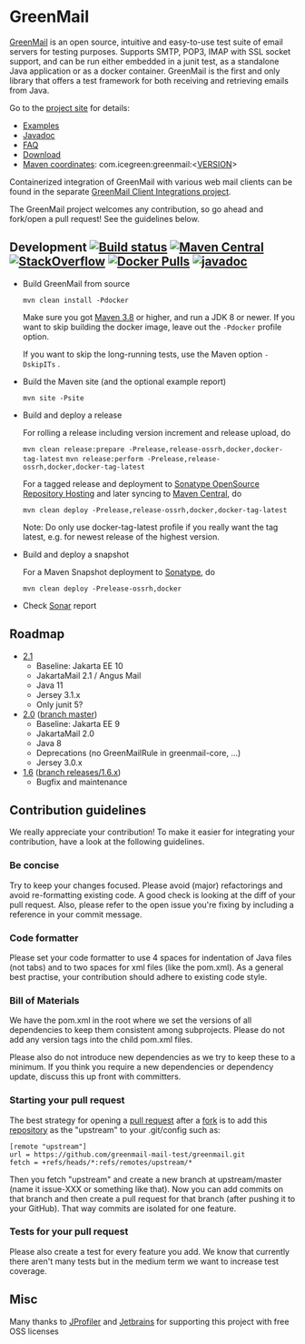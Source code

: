 GreenMail
=========

[GreenMail][greenmail_project_site] is an open source, intuitive and easy-to-use test suite of email servers for testing purposes. 
Supports SMTP, POP3, IMAP with SSL socket support, and can be run either embedded in a junit test, as a standalone Java application or as a docker container.
GreenMail is the first and only library that offers a test framework for both receiving and retrieving emails from Java.

Go to the [project site][greenmail_project_site] for details:

* [Examples][greenmail_examples]
* [Javadoc][greenmail_javadoc]
* [FAQ][greenmail_faq]
* [Download][greenmail_download]
* [Maven coordinates][maven_repository_com]: com.icegreen:greenmail:\<[VERSION](https://github.com/greenmail-mail-test/greenmail/releases/)\>

Containerized integration of GreenMail with various web mail clients can be found in the
separate [GreenMail Client Integrations project](https://github.com/greenmail-mail-test/greenmail-client-integrations).

The GreenMail project welcomes any contribution, so go ahead and fork/open a pull request! See the guidelines below.

Development [![Build status](https://circleci.com/gh/greenmail-mail-test/greenmail/tree/master.svg?style=shield)](https://app.circleci.com/pipelines/github/greenmail-mail-test) [![Maven Central](https://img.shields.io/maven-central/v/com.icegreen/greenmail.svg)](http://search.maven.org/#search%7Cga%7C1%7Cg%3A%22com.icegreen%22%20AND%20a%3A%22greenmail%22) [![StackOverflow](http://img.shields.io/badge/stackoverflow-greenmail-green.svg)](http://stackoverflow.com/questions/tagged/greenmail) [![Docker Pulls](https://img.shields.io/docker/pulls/greenmail/standalone.svg?maxAge=604800)][docker-hub] [![javadoc](https://javadoc.io/badge2/com.icegreen/greenmail/javadoc.svg)](https://javadoc.io/doc/com.icegreen/greenmail)
-----------

* Build GreenMail from source 

  `mvn clean install -Pdocker`

  Make sure you got [Maven 3.8][maven_download] or higher, and run a JDK 8 or newer.
  If you want to skip building the docker image, leave out the `-Pdocker` profile option.

  If you want to skip the long-running tests, use the Maven option `-DskipITs` .

* Build the Maven site (and the optional example report)

  `mvn site -Psite`

* Build and deploy a release

  For rolling a release including version increment and release upload, do

  `mvn clean release:prepare -Prelease,release-ossrh,docker,docker-tag-latest`
  `mvn release:perform -Prelease,release-ossrh,docker,docker-tag-latest`

  For a tagged release and deployment to [Sonatype OpenSource Repository Hosting][ossrh_maven] and later syncing to [Maven Central][maven_repository_release], do

  `mvn clean deploy -Prelease,release-ossrh,docker,docker-tag-latest`

  Note: Do only use docker-tag-latest profile if you really want the tag latest, e.g. for newest release of the highest version.

* Build and deploy a snapshot

  For a Maven Snapshot deployment to [Sonatype][maven_repository_snapshot], do

  `mvn clean deploy -Prelease-ossrh,docker`

* Check [Sonar][sonar] report

[greenmail_project_site]: https://greenmail-mail-test.github.io/greenmail/
[greenmail_examples]: https://greenmail-mail-test.github.io/greenmail#examples
[greenmail_faq]: https://greenmail-mail-test.github.io/greenmail#faq
[greenmail_javadoc]: https://javadoc.io/doc/com.icegreen/greenmail
[greenmail_download]: https://greenmail-mail-test.github.io/greenmail#download
[greenmail_sf_site]: https://sourceforge.net/p/greenmail
[maven_repository_com]: http://mvnrepository.com/artifact/com.icegreen/greenmail
[maven_download]: http://maven.apache.org
[ossrh_maven]: http://central.sonatype.org/pages/apache-maven.html
[maven_repository_snapshot]: https://oss.sonatype.org/content/repositories/snapshots/com/icegreen/
[maven_repository_release]: http://central.maven.org/maven2/com/icegreen/
[github_fork]: https://help.github.com/articles/fork-a-repo/
[github_pull_request]: https://help.github.com/articles/creating-a-pull-request/
[sonar]: http://nemo.sonarqube.org/dashboard/index?id=com.icegreen%3Agreenmail-parent
[docker-hub]: https://hub.docker.com/r/greenmail/standalone/

Roadmap
-------

* [2.1](https://github.com/greenmail-mail-test/greenmail/milestone/39)
  * Baseline: Jakarta EE 10
  * JakartaMail 2.1 / Angus Mail
  * Java 11
  * Jersey 3.1.x
  * Only junit 5?
* [2.0](https://github.com/greenmail-mail-test/greenmail/milestone/3) ([branch master](https://github.com/greenmail-mail-test/greenmail/tree/master))
  * Baseline: Jakarta EE 9
  * JakartaMail 2.0
  * Java 8
  * Deprecations (no GreenMailRule in greenmail-core, ...)
  * Jersey 3.0.x
* [1.6](https://github.com/greenmail-mail-test/greenmail/issues?q=is%3Aopen+is%3Aissue+milestone%3A1.6) ([branch releases/1.6.x](https://github.com/greenmail-mail-test/greenmail/tree/releases/1.6.x))
  * Bugfix and maintenance

Contribution guidelines
-----------------------

We really appreciate your contribution!
To make it easier for integrating your contribution, have a look at the following guidelines.

### Be concise

Try to keep your changes focused. Please avoid (major) refactorings and avoid re-formatting existing code.
A good check is looking at the diff of your pull request.
Also, please refer to the open issue you're fixing by including a reference in your commit message.

### Code formatter ###
Please set your code formatter to use 4 spaces for indentation of Java files (not tabs) and
to two spaces for xml files (like the pom.xml). As a general best practise,
your contribution should adhere to existing code style.

### Bill of Materials ###
We have the pom.xml in the root where we set the versions of all dependencies to keep them consistent
among subprojects. Please do not add any version tags into the child pom.xml files.

Please also do not introduce new dependencies as we try to keep these to a minimum.
If you think you require a new dependencies or dependency update,
discuss this up front with committers.

### Starting your pull request ###
The best strategy for opening a [pull request][github_pull_request] after a [fork][github_fork] is to add this [repository](https://github.com/greenmail-mail-test/greenmail)
as the "upstream" to your .git/config such as:

    [remote "upstream"]
    url = https://github.com/greenmail-mail-test/greenmail.git
    fetch = +refs/heads/*:refs/remotes/upstream/*

Then you fetch "upstream" and create a new branch at upstream/master (name it issue-XXX or something like that).
Now you can add commits on that branch and then create a pull request for that branch (after pushing it to your
GitHub). That way commits are isolated for one feature.

### Tests for your pull request ###
Please also create a test for every feature you add. We know that currently there aren't many tests but in
the medium term we want to increase test coverage.

Misc
----
Many thanks to [JProfiler](http://www.ej-technologies.com/products/jprofiler/overview.html) and [Jetbrains](https://www.jetbrains.com/) for supporting this project with free OSS licenses

